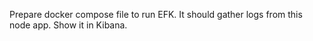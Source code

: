 Prepare docker compose file to run EFK.
It should gather logs from this node app.
Show it in Kibana.
